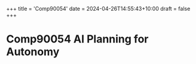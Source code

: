 +++
title = 'Comp90054'
date = 2024-04-26T14:55:43+10:00
draft = false
+++

# Comp90054 AI Planning for Autonomy
```